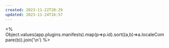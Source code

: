 ```yaml
---
created: 2023-11-22T20:29
updated: 2023-11-24T16:57
---
```

<% Object.values(app.plugins.manifests).map(p=>p.id).sort((a,b)=>a.localeCompare(b)).join('\n') %>